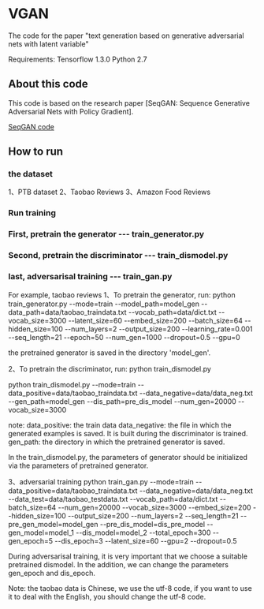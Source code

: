 # VGAN
The code for the paper "text generation based on generative adversarial nets with latent variable"

Requirements:
	Tensorflow 1.3.0
	Python 2.7


## About this code
This code is based on the research paper [SeqGAN: Sequence Generative Adversarial Nets with Policy Gradient]. 

[SeqGAN code](https://github.com/LantaoYu/SeqGAN)


## How to run

### the dataset
1、PTB dataset 
2、Taobao Reviews 
3、Amazon Food Reviews




### Run training

### First, pretrain the generator  --- train_generator.py
### Second, pretrain the discriminator --- train_dismodel.py
### last, adversarisal training --- train_gan.py



For example, taobao reviews
1、To pretrain the generator, run:
python train_generator.py --mode=train --model_path=model_gen --data_path=data/taobao_traindata.txt --vocab_path=data/dict.txt --vocab_size=3000 --latent_size=60 --embed_size=200 --batch_size=64 --hidden_size=100 --num_layers=2 --output_size=200 --learning_rate=0.001 --seq_length=21 --epoch=50 --num_gen=1000 --dropout=0.5 --gpu=0


the pretrained generator is saved in the directory 'model_gen'.


2、To pretrain the discriminator, run:
python train_dismodel.py

python train_dismodel.py --mode=train --data_positive=data/taobao_traindata.txt --data_negative=data/data_neg.txt --gen_path=model_gen --dis_path=pre_dis_model --num_gen=20000 --vocab_size=3000 

note: 
data_positive: the train data 
data_negative: the file in which the generated examples is saved. It is built during the discriminator is trained.
gen_path: the directory in which the pretrained generator is saved.

In the train_dismodel.py, the parameters of generator should be initialized via the parameters of pretrained generator.


3、adversarial training 
python train_gan.py --mode=train --data_positive=data/taobao_traindata.txt --data_negative=data/data_neg.txt --data_test=data/taobao_testdata.txt --vocab_path=data/dict.txt --batch_size=64 --num_gen=20000 --vocab_size=3000 --embed_size=200 --hidden_size=100 --output_size=200 --num_layers=2 --seq_length=21 --pre_gen_model=model_gen --pre_dis_model=dis_pre_model --gen_model=model_1 --dis_model=model_2 --total_epoch=300 --gen_epoch=5 --dis_epoch=3 --latent_size=60 --gpu=2 --dropout=0.5


During adversarisal training, it is very important that we choose a suitable pretrained dismodel.
In the addition, we can change the parameters gen_epoch and dis_epoch.

Note: the taobao data is Chinese, we use the utf-8 code, if you want to use it to deal with the
English, you should change the utf-8 code.












